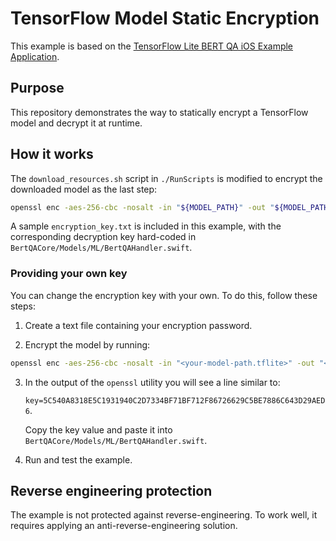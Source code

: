 # TensorFlow Model Static Encryption

This example is based on the 
[TensorFlow Lite BERT QA iOS Example Application](https://github.com/tensorflow/examples/).

## Purpose

This repository demonstrates the way to statically encrypt a TensorFlow model
and decrypt it at runtime. 

## How it works

The `download_resources.sh` script in `./RunScripts` is modified to encrypt
the downloaded model as the last step:

```sh
openssl enc -aes-256-cbc -nosalt -in "${MODEL_PATH}" -out "${MODEL_PATH}.aes" -pass file:"./RunScripts/encryption_key.txt" -p -iv 0
```

A sample `encryption_key.txt` is included in this example, with the 
corresponding decryption key hard-coded in 
`BertQACore/Models/ML/BertQAHandler.swift`.

### Providing your own key

You can change the encryption key with your own. To do this, follow these steps:

1. Create a text file containing your encryption password.

2. Encrypt the model by running:

```sh
openssl enc -aes-256-cbc -nosalt -in "<your-model-path.tflite>" -out "<your-encrypted-model-path.aes>" -pass file:"<your-encryption-key-path.txt>" -p -iv 0
```

3. In the output of the `openssl` utility you will see a line similar to:

   `key=5C540A8318E5C1931940C2D7334BF71BF712F86726629C5BE7886C643D29AED6`.

   Copy the key value and paste it into 
   `BertQACore/Models/ML/BertQAHandler.swift`.

4. Run and test the example.

## Reverse engineering protection

The example is not protected against reverse-engineering. To work well, it 
requires applying an anti-reverse-engineering solution.

